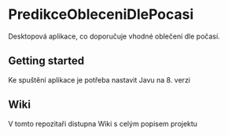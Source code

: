# PredikceObleceniDlePocasi

Desktopová aplikace, co doporučuje vhodné oblečení dle počasí.

## Getting started

Ke spuštění aplikace je potřeba nastavit Javu na 8. verzi

## Wiki

V tomto repozitaři distupna Wiki s celým popisem projektu

